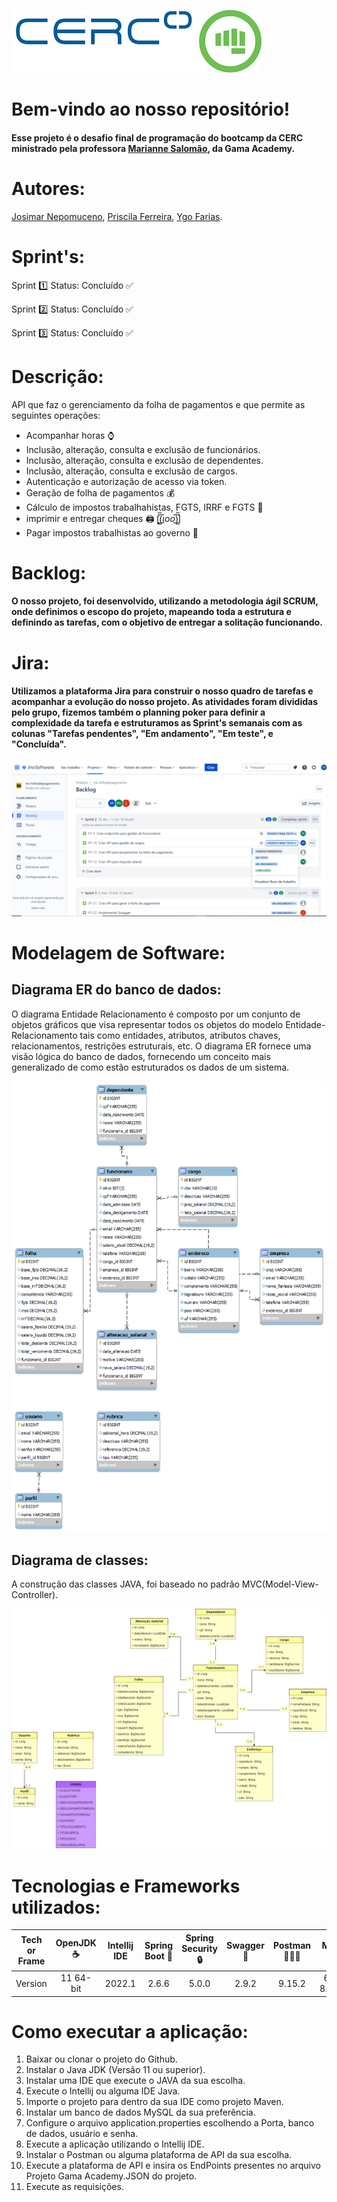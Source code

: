 ![CERC no Gama Academy](https://github.com/jnprojetos/folha_de_pagamento/blob/main/pictures.jpg)

# Bem-vindo ao nosso repositório!

#### Esse projeto é o desafio final de programação do bootcamp da CERC ministrado pela professora <a href="https://www.linkedin.com/in/mariannesalomao/">Marianne Salomão</a>, da Gama Academy.

# Autores: 
<a href="https://www.linkedin.com/in/josimar-nepomuceno/">Josimar Nepomuceno</a>, <a href="https://www.linkedin.com/in/priscilaferreiradesousa/">Priscila Ferreira</a>, <a href="https://www.linkedin.com/in/ygo-farias-aa238512b/">Ygo Farias</a>.

# Sprint's: 

Sprint 1️⃣ Status: Concluído ✅

Sprint 2️⃣ Status: Concluído ✅

Sprint 3️⃣ Status: Concluído ✅

# Descrição: 

API que faz o gerenciamento da folha de pagamentos e que permite as seguintes operações:

* Acompanhar horas :watch:
* Inclusão, alteração, consulta e exclusão de funcionários.
* Inclusão, alteração, consulta e exclusão de dependentes.
* Inclusão, alteração, consulta e exclusão de cargos.
* Autenticação e autorização de acesso via token.
* Geração de folha de pagamentos :moneybag:
* Cálculo de impostos trabalhahistas, FGTS, IRRF e FGTS :customs:
* imprimir e entregar cheques 🖨️ [̲̅$̲̅(̲̅ιοο̲̅)̲̅$̲̅]
* Pagar impostos trabalhistas ao governo :customs:

# Backlog:

#### O nosso projeto, foi desenvolvido, utilizando a metodologia ágil SCRUM, onde definimos o escopo do projeto, mapeando toda a estrutura e definindo as tarefas, com o objetivo de entregar a solitação funcionando.  

# Jira:

#### Utilizamos a plataforma Jira para construir o nosso quadro de tarefas e acompanhar a evolução do nosso projeto. As atividades foram divididas pelo grupo, fizemos também o planning poker para definir a complexidade da tarefa e estruturamos as Sprint's semanais com as colunas "Tarefas pendentes", "Em andamento", "Em teste", e "Concluída".

![Projeto no Jira](https://github.com/jnprojetos/folha_de_pagamento/blob/main/Jira.png)

# Modelagem de Software: 

## Diagrama ER do banco de dados:

O diagrama Entidade Relacionamento é composto por um conjunto de objetos gráficos que visa representar todos os objetos do modelo Entidade-Relacionamento tais como entidades, atributos, atributos chaves, relacionamentos, restrições estruturais, etc. O diagrama ER fornece uma visão lógica do banco de dados, fornecendo um conceito mais generalizado de como estão estruturados os dados de um sistema.

![Projeto no MySQL](https://github.com/jnprojetos/folha_de_pagamento/blob/main/modeloER.png)

## Diagrama de classes:

A construção das classes JAVA, foi baseado no padrão MVC(Model-View-Controller).

![Projeto no MySQL](https://github.com/jnprojetos/folha_de_pagamento/blob/main/modelagem%20de%20classes.jpg)




# Tecnologias e Frameworks utilizados:

| Tech or Frame |	OpenJDK ☕ |	Intellij IDE | Spring Boot 🍃 | Spring Security 🔒 | Swagger 📄 |	Postman 👨🏿‍🚀	| MySQL 🐬|
| :---: | :---: | :---: | :---: | :---: | :---: | :---: | :---: |
| Version	| 11 64-bit |	2022.1 | 2.6.6 | 5.0.0 | 2.9.2 | 9.15.2 | 64-bit 8.0.28.0 |

# Como executar a aplicação:

1. Baixar ou clonar o projeto do Github.
2. Instalar o Java JDK (Versão 11 ou superior).
3. Instalar uma IDE que execute o JAVA da sua escolha.
4. Execute o Intellij ou alguma IDE Java.
5. Importe o projeto para dentro da sua IDE como projeto Maven.
6. Instalar um banco de dados MySQL da sua preferência.
7. Configure o arquivo application.properties escolhendo a Porta, banco de dados, usuário e senha.
8. Execute a aplicação utilizando o Intellij IDE.
9. Instalar o Postman ou alguma plataforma de API da sua escolha.
10. Execute a plataforma de API e insira os EndPoints presentes no arquivo Projeto Gama Academy.JSON do projeto.
11. Execute as requisições.



















